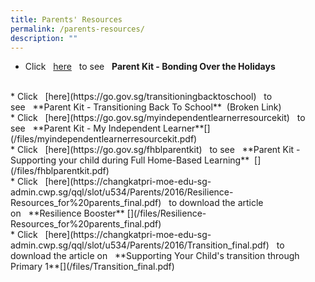```yaml
---
title: Parents' Resources
permalink: /parents-resources/
description: ""
---
```

* Click   [here](https://go.gov.sg/bondingovertheholidays)   to see   **Parent Kit - Bonding Over the Holidays**  [](/files/bondingovertheholidays.pdf)
<br>
* Click   [here](https://go.gov.sg/transitioningbacktoschool)   to see   **Parent Kit - Transitioning Back To School**  (Broken Link)
<br>
* Click   [here](https://go.gov.sg/myindependentlearnerresourcekit)   to see   **Parent Kit - My Independent Learner**[](/files/myindependentlearnerresourcekit.pdf)
 <br>
* Click   [here](https://go.gov.sg/fhblparentkit)   to see   **Parent Kit - Supporting your child during Full Home-Based Learning**  [](/files/fhblparentkit.pdf)
<br>
* Click   [here](https://changkatpri-moe-edu-sg-admin.cwp.sg/qql/slot/u534/Parents/2016/Resilience-Resources_for%20parents_final.pdf)   to download the article on   **Resilience Booster** [](/files/Resilience-Resources_for%20parents_final.pdf)
<br>
* Click   [here](https://changkatpri-moe-edu-sg-admin.cwp.sg/qql/slot/u534/Parents/2016/Transition_final.pdf)   to download the article on   **Supporting Your Child's transition through Primary 1**[](/files/Transition_final.pdf)